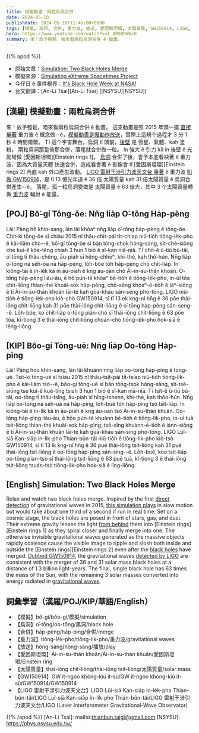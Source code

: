```yaml
---
title: 模擬動畫：兩粒烏洞合併
date: 2024-05-10
publishdate: 2024-05-10T11:45:00+0800
tags: [模擬, 烏洞, 合併, 重力波, 放送, 愛因斯坦環, 太陽質量, GW150914, LIGO, 雷射干涉引力波天文台]
hero: https://www.youtube.com/watch?v=I_88S8DWbcU
summary: 來！放予輕鬆，咱來看兩粒烏洞合併 ê 動畫。
---
```


{{% apod %}}

- 原始文章：[Simulation: Two Black Holes Merge](https://apod.nasa.gov/apod/ap240510.html)
- 模擬來源：[Simulating eXtreme Spacetimes Project](http://www.black-holes.org/)
- 今仔日 ê 事件視界：[It's Black Hole Week at NASA!](https://science.nasa.gov/universe/black-hole-week/)
- 台文翻譯：[An-Li Tsai][An-Li Tsai] ([NSYSU][NSYSU])

## [漢羅] 模擬動畫：兩粒烏洞合併
來！放予輕鬆，咱來看兩粒烏洞合併 ê 動畫。
這支動畫是照 2015 年頭一擺 [直接量著][direct detection] 重力波 ê 概念做--ê，[模擬動畫是慢動作放送][this simulation plays]，實際上這規个過程才 3 分 1 秒 ê 時間爾爾。
Tī 這个宇宙舞台，烏洞 tī 頭前，[後壁][from behind] 是 恆星、氣體、kah 塗粉。
兩粒烏洞那踅倚那合併，落尾就合併做一粒。
In 強大 ê 引力 kā in 後壁 ê 光 拗彎做 [愛因斯坦環][Einstein rings 1]。
[烏洞][black holes] 合併了後，會予本底看袂著 ê 重力波，因為大質量天體 快速合併，造成看會著 ê 影像會 tī [愛因斯坦環][Einstein rings 2] 內底 kah 外口產生波動。
[LIGO 雷射干涉引力波天文台 量著][detected by LIGO] ê 重力波 [叫做 GW150914][Dubbed GW150914]，是 tī 13 億光年遠 ê 36 倍 太陽質量 kah 31 倍太陽質量 ê 烏洞合併產生--ê。
落尾，孤一粒烏洞變做是 太陽質量 ê 63 倍大，其中 3 个太陽質量轉做 [重力波][gravitational waves] 輻射 ê 能量。

## [POJ] Bô͘-gí Tōng-ōe: Nn̄g lia̍p O͘-tōng Ha̍p-pèng
Lâi! Pàng hō͘ khin-sang, lán lâi khòaⁿ nn̄g lia̍p o͘-tōng ha̍p-pèng ê tōng-ōe.
Chit-ki tōng-ōe sī chiàu 2015 nî thâu-chi̍t-pái ti̍t-chiap niû-tio̍h tiōng-le̍k-pho ê kài-liām chò--ê, bô͘-gí tōng-ōe sī bān tōng-chok hòng-sàng, si̍t-chè-siōng che kui-ê kòe-têng chiah 3 hun 1 bió ê sî-kan niā-niā.
Tī chit-ê ú-tiū bú-tâi, o͘-tōng tī thâu-chêng, āu-piah sī hêng-chheⁿ, khì-thé, kah thô͘-hún.
Nn̄g lia̍p o͘-tōng ná se̍h-óa ná ha̍p-pèng, lo̍h-bóe to̍h ha̍p-pèng chò chi̍t-lia̍p.
In kiông-tāi ê ín-le̍k kā in āu-piah ê kng áu-oan chò Ài-in-su-thán khoân.
O͘-tōng ha̍p-pèng liáu-āu, ē hō͘ pún-té khòaⁿ bē-tio̍h ê tiōng-le̍k-pho, in-ūi tōa chit-liōng thian-thé khoài-sok ha̍p-pèng, chō-sêng khòaⁿ-ē-tio̍h ê iáⁿ-siōng ē tī Ài-in-su-thán khoân lāi-té kah gōa-kháu sán-seng pho-tōng.
LIGO niû-tio̍h ê tiōng-le̍k-pho kiò-chò GW150914, sī tī 13 ek kng-nî hn̄g ê 36 pōe thài-iông chit-liōng kah 31 pōe thài-iông chit-liōng ê o͘-tōng ha̍p-pèng sán-seng--ê.
Lo̍h-bóe, ko͘ chi̍t-lia̍p o͘-tōng piàn-chò sī thài-iông chit-liōng ê 63 pōe tōa, kî-tiong 3 ê thài-iông chit-liōng choán-chò tiōng-le̍k-pho hok-siā ê lêng-liōng.

## [KIP] Bôo-gí Tōng-uē: Nn̄g lia̍p Oo-tōng Ha̍p-pìng
Lâi! Pàng hōo khin-sang, lán lâi khuànn nn̄g lia̍p oo-tōng ha̍p-pìng ê tōng-uē.
Tsit-ki tōng-uē sī tsiàu 2015 nî thâu-tsi̍t-pái ti̍t-tsiap niû-tio̍h tiōng-li̍k-pho ê kài-liām tsò--ê, bôo-gí tōng-uē sī bān tōng-tsok hòng-sàng, si̍t-tsè-siōng tse kui-ê kuè-tîng tsiah 3 hun 1 bió ê sî-kan niā-niā.
Tī tsit-ê ú-tiū bú-tâi, oo-tōng tī thâu-tsîng, āu-piah sī hîng-tshenn, khì-thé, kah thôo-hún.
Nn̄g lia̍p oo-tōng ná se̍h-uá ná ha̍p-pìng, lo̍h-bué to̍h ha̍p-pìng tsò tsi̍t-lia̍p.
In kiông-tāi ê ín-li̍k kā in āu-piah ê kng áu-uan tsò Ài-in-su-thán khuân.
Oo-tōng ha̍p-pìng liáu-āu, ē hōo pún-té khuànn bē-tio̍h ê tiōng-li̍k-pho, in-uī tuā tsit-liōng thian-thé khuài-sok ha̍p-pìng, tsō-sîng khuànn-ē-tio̍h ê iánn-siōng ē tī Ài-in-su-thán khuân lāi-té kah guā-kháu sán-sing pho-tōng.
LIGO Luî-siā Kan-sia̍p ín-li̍k-pho Thian-bûn-tâi niû-tio̍h ê tiōng-li̍k-pho kiò-tsò GW150914, sī tī 13 ik kng-nî hn̄g ê 36 puē thài-iông tsit-liōng kah 31 puē thài-iông tsit-liōng ê oo-tōng ha̍p-pìng sán-sing--ê.
Lo̍h-bué, koo tsi̍t-lia̍p oo-tōng piàn-tsò sī thài-iông tsit-liōng ê 63 puē tuā, kî-tiong 3 ê thài-iông tsit-liōng tsuán-tsò tiōng-li̍k-pho hok-siā ê lîng-liōng.

## [English] Simulation: Two Black Holes Merge
Relax and watch two black holes merge.
Inspired by the first [direct detection][direct detection] of gravitational waves in 2015, [this simulation plays][this simulation plays] in slow motion but would take about one third of a second if run in real time.
Set on a cosmic stage, the black holes are posed in front of stars, gas, and dust.
Their extreme gravity lenses the light [from behind][from behind] them into [Einstein rings][Einstein rings 1] as they spiral closer and finally merge into one.
The otherwise invisible gravitational waves generated as the massive objects rapidly coalesce cause the visible image to ripple and slosh both inside and outside the [Einstein rings][Einstein rings 2] even after the [black holes][black holes] have merged.
[Dubbed GW150914][Dubbed GW150914], the gravitational waves [detected by LIGO][detected by LIGO] are consistent with the merger of 36 and 31 solar mass black holes at a distance of 1.3 billion light-years.
The final, single black hole has 63 times the mass of the Sun, with the remaining 3 solar masses converted into energy radiated in [gravitational waves][gravitational waves].

## 詞彙學習（漢羅/POJ/KIP/華語/English）
- 【模擬】bô͘-gí/bôo-gí/模擬/simulation
- 【烏洞】o͘-tōng/oo-tōng/黑洞/black hole
- 【合併】ha̍p-pèng/ha̍p-pìng/合併/merge
- 【重力波】tiōng-le̍k-pho/tiōng-li̍k-pho/重力波/gravitational waves
- 【放送】hòng-sàng/hòng-sàng/播放/play
- 【愛因斯坦環】Ài-in-su-thán khoân/Ài-in-su-thán khuân/愛因斯坦環/Einstein ring
- 【太陽質量】thài-iông chit-liōng/thài-iông tsit-liōng/太陽質量/solar mass
- 【GW150914】GW it-ngóo khòng-kiú it-sù/GW it-ngóo khòng-kiú it-sù/GW150914/GW150914
- 【LIGO 雷射干涉引力波天文台】LIGO Lûi-siā Kan-sia̍p ín-le̍k-pho Thian-bûn-tâi/LIGO Luî-siā Kan-sia̍p ín-li̍k-pho Thian-bûn-tâi/LIGO 雷射干涉引力波天文台/LIGO (Laser Interferometer Gravitational-Wave Observator)

{{% /apod %}}
[An-Li Tsai]: mailto:thianbun.taigi@gmail.com
[NSYSU]: https://phys.nsysu.edu.tw/

[copyright]: https://apod.nasa.gov/apod/fap/lib/about_apod.html#srapply
[License3]: https://creativecommons.org/licenses/by/3.0/
[License2]:https://creativecommons.org/licenses/by-nc-nd/2.0/

[direct detection]:https://www.ligo.caltech.edu/news/ligo20160211
[this simulation plays]:https://www.ligo.caltech.edu/video/ligo20160211v3
[from behind]:https://apod.nasa.gov/apod/ap141026.html
[Einstein rings]:https://apod.nasa.gov/apod/ap080728.html
[Einstein rings]:https://en.wikipedia.org/wiki/Einstein_ring
[black holes]:https://www.black-holes.org/the-science-numerical-relativity/numerical-relativity/gravitational-lensing
[Dubbed GW150914]:http://journals.aps.org/prl/abstract/10.1103/PhysRevLett.116.061102
[detected by LIGO]:https://en.wikipedia.org/wiki/List_of_gravitational_wave_observations
[gravitational waves]:https://www.ligo.caltech.edu/page/gravitational-waves
